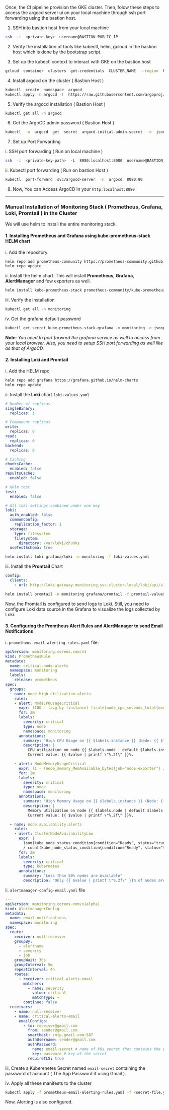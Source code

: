 Once, the CI pipeline provision the GKE cluster. Then, folow these steps to access the argocd server ui on your local machine through ssh port forwarding using the bastion host.
1. SSH into bastion host from your local machine
```bash
ssh  -i  <private-key>  username@BASTION_PUBLIC_IP
```

2. Verify the installation of tools like kubectl, helm, gcloud in the bastion host which is done by the bootstrap script.

3. Set up the kubectl context to interact with GKE on the bastion host

```bash
gcloud  container  clusters  get-credentials  CLUSTER_NAME  --region  REGION  --project  PROJECT_ID
```

4. Install argocd on the cluster ( Bastion Host )
```bash
kubectl  create  namespace  argocd
kubectl apply -n argocd -f  https://raw.githubusercontent.com/argoproj/argo-cd/stable/manifests/install.yaml
```

5. Verify the argocd installation ( Bastion Host )
```bash
kubectl get all -n argocd
```

6. Get the ArgoCD admin password ( Bastion Host )
```bash
kubectl  -n  argocd  get  secret  argocd-initial-admin-secret  -o  jsonpath="{.data.password}"  |  base64  -d
```

7. Set up Port Forwarding

i. SSH port forwarding ( Run on local machine )
```bash
ssh  -i  <private-key-path>  -L  8080:localhost:8080  username@BASTION_PUBLIC_IP
```

ii. Kubectl port forwarding ( Run on bastion Host )

```bash
kubectl  port-forward  svc/argocd-server  -n  argocd  8080:80
```

8. Now, You can Access ArgoCD in your `http:localhost:8080`

  

---

### Manual Installation of Monitoring Stack ( Prometheus, Grafana, Loki, Promtail ) in the Cluster

We will use helm to install the entire monitoring stack.
#### 1. Installing Prometheus and Grafana using kube-prometheus-stack HELM chart

i. Add the repository. 
```bash
helm repo add prometheus-community https://prometheus-community.github.io/helm-charts
helm repo update
```

ii. Install the helm chart. This will install **Prometheus**, **Grafana**, **AlertManager** and few exporters as well.
```bash
helm install kube-prometheus-stack prometheus-community/kube-prometheus-stack --namespace monitoring --create-namespace
```
iii. Verify the installation
```bash
kubectl get all -n monitoring
```
iv. Get the grafana default password
```bash
kubectl get secret kube-prometheus-stack-grafana -n monitoring -o jsonpath="{.data.admin-password}" | base64 --decode
```
**Note**: *You need to port forward the grafana service as well to access from your local browser. Also, you need to setup SSH port forwarding as well like as that of ArgoCD.*

#### 2. Installing Loki and Promtail
i. Add the HELM repo
```bash
helm repo add grafana https://grafana.github.io/helm-charts
helm repo update
```
ii. Install the **Loki** chart
`loki-values.yaml` 
```yaml
# Number of replicas
singleBinary:
  replicas: 1

# Component replicas
write:
  replicas: 0
read:
  replicas: 0
backend:
  replicas: 0

# Caching
chunksCache:
  enabled: false
resultsCache:
  enabled: false

# Helm test
test:
  enabled: false

# All loki settings combined under one key
loki:
  auth_enabled: false
  commonConfig:
    replication_factor: 1
  storage:
    type: filesystem
    filesystem:
      directory: /var/loki/chunks
  useTestSchema: true

```
```bash
helm install loki grafana/loki -n monitoring -f loki-values.yaml
```

iii. Install the **Promtail** Chart
```yaml
config:
  clients:
    - url: http://loki-gateway.monitoring.svc.cluster.local/loki/api/v1/push
```
```bash
helm install promtail -n monitoring grafana/promtail -f promtail-values.yaml 
```
Now, the Promtail is configured to send logs to Loki. Still, you need to configure Loki data source in the Grafana to visualize the logs collected by Loki.

#### 3. Configuring the Promtheus Alert Rules and AlertManager to send Email Notifications
i. `prometheus-email-alerting-rules.yaml` file:
```yaml
apiVersion: monitoring.coreos.com/v1
kind: PrometheusRule
metadata:
  name: critical-node-alerts
  namespace: monitoring
  labels:
    release: prometheus
spec:
  groups:
  - name: node.high.utilization.alerts
    rules:
    - alert: NodeCPUUsageCritical
      expr: (100 - (avg by (instance) (irate(node_cpu_seconds_total{mode="idle"}[5m])) * 100)) > 60
      for: 2m
      labels:
        severity: critical
        type: node
        namespace: monitoring
      annotations:
        summary: "High CPU Usage on {{ $labels.instance }} (Node: {{ $labels.node | default $labels.instance }})"
        description: |
          CPU utilization on node {{ $labels.node | default $labels.instance }} (IP: {{ $labels.instance }}) has exceeded 60% for the last 2 minutes.
          Current value: {{ $value | printf \"%.2f\" }}%.

    - alert: NodeMemoryUsageCritical
      expr: (1 - (node_memory_MemAvailable_bytes{job="node-exporter"} / node_memory_MemTotal_bytes{job="node-exporter"})) * 100 > 70
      for: 2m
      labels:
        severity: critical
        type: node
        namespace: monitoring
      annotations:
        summary: "High Memory Usage on {{ $labels.instance }} (Node: {{ $labels.node | default $labels.instance }})"
        description: |
          Memory utilization on node {{ $labels.node | default $labels.instance }} (IP: {{ $labels.instance }}) has exceeded 70% for the last 2 minutes.
          Current value: {{ $value | printf \"%.2f\" }}%.

  - name: node.availability.alerts
    rules:
    - alert: ClusterNodeAvailabilityLow
      expr: |
        (sum(kube_node_status_condition{condition="Ready", status="true"})
        / count(kube_node_status_condition{condition="Ready", status="true"})) * 100
      for: 2m
      labels:
        severity: critical
        type: kubernetes
      annotations:
        summary: "Less than 50% nodes are Available"
        description: "Only {{ $value | printf \"%.2f\" }}% of nodes are in Ready state for the last 2 minutes."
```
ii. `alertmanager-config-email.yaml` file
```yaml
---
apiVersion: monitoring.coreos.com/v1alpha1
kind: AlertmanagerConfig
metadata:
  name: email-notifications
  namespace: monitoring
spec:
  route:
    receiver: null-receiver
    groupBy:
      - alertname
      - severity
      - job
    groupWait: 30s
    groupInterval: 5m
    repeatInterval: 4h
    routes:
      - receiver: critical-alerts-email
        matchers:
          - name: severity
            value: critical
            matchType: =
        continue: false
  receivers:
    - name: null-receiver
    - name: critical-alerts-email
      emailConfigs:
        - to: receiver@gmail.com
          from: sender@gmail.com
          smarthost: smtp.gmail.com:587
          authUsername: sender@gmail.com
          authPassword:
            name: email-secret # name of k8s secret that contains the password of gmail account
            key: password # key of the secret
          requireTLS: true
```
iii. Create a Kuberenetes Secret  named `email-secret` containing the password of account ( The App Password if using Gmail ).

iv. Apply all these manifests to the cluster
```bash
kubectl apply -f prometheus-email-alerting-rules.yaml -f <secret-file.yaml> -f alertmanager-config-email.yaml
```
Now, Alerting is also configured.
